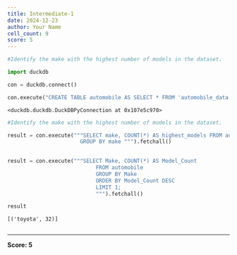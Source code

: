 ```yaml
---
title: Intermediate-1
date: 2024-12-23
author: Your Name
cell_count: 9
score: 5
---
```


```python
#Identify the make with the highest number of models in the dataset.
```


```python
import duckdb
```


```python
con = duckdb.connect()
```


```python
con.execute("CREATE TABLE automobile AS SELECT * FROM 'automobile_data.csv'")
```




    <duckdb.duckdb.DuckDBPyConnection at 0x107e5c970>




```python
#Identify the make with the highest number of models in the dataset.
```


```python
result = con.execute("""SELECT make, COUNT(*) AS highest_models FROM automobile
                       GROUP BY make """).fetchall()
                        
```


```python
result = con.execute("""SELECT Make, COUNT(*) AS Model_Count
                            FROM automobile
                            GROUP BY Make
                            ORDER BY Model_Count DESC
                            LIMIT 1;
                            """).fetchall()
```


```python
result
```




    [('toyota', 32)]




```python

```


---
**Score: 5**
